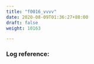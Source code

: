 ```yaml
---
title: "f0016_vvvv"
date: 2020-08-09T01:36:27+88:00
draft: false
weight: 10163

---
```


### Log reference: <no value>

```
